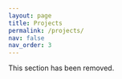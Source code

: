 ```yaml
---
layout: page
title: Projects
permalink: /projects/
nav: false
nav_order: 3
---
```

This section has been removed.

